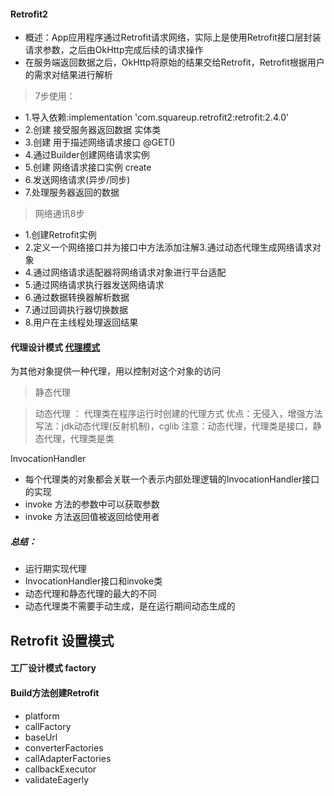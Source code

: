 #### Retrofit2
* 概述：App应用程序通过Retrofit请求网络，实际上是使用Retrofit接口层封装请求参数，之后由OkHttp完成后续的请求操作
* 在服务端返回数据之后，OkHttp将原始的结果交给Retrofit，Retrofit根据用户的需求对结果进行解析

> 7步使用：

  * 1.导入依赖:implementation 'com.squareup.retrofit2:retrofit:2.4.0'
  * 2.创建 接受服务器返回数据 实体类
  * 3.创建 用于描述网络请求接口 @GET()
  * 4.通过Builder创建网络请求实例
  * 5.创建 网络请求接口实例 create
  * 6.发送网络请求(异步/同步)
  * 7.处理服务器返回的数据

> 网络通讯8步

* 1.创建Retrofit实例
* 2.定义一个网络接口并为接口中方法添加注解3.通过动态代理生成网络请求对象
* 4.通过网络请求适配器将网络请求对象进行平台适配
* 5.通过网络请求执行器发送网络请求
* 6.通过数据转换器解析数据
* 7.通过回调执行器切换数据
* 8.用户在主线程处理返回结果


#### 代理设计模式 [代理模式](https://blog.csdn.net/briblue/article/details/73928350)

为其他对象提供一种代理，用以控制对这个对象的访问

> 静态代理


> 动态代理 ： 代理类在程序运行时创建的代理方式
优点：无侵入，增强方法
写法：jdk动态代理(反射机制)，cglib
注意：动态代理，代理类是接口，静态代理，代理类是类 

InvocationHandler
* 每个代理类的对象都会关联一个表示内部处理逻辑的InvocationHandler接口的实现
* invoke 方法的参数中可以获取参数
* invoke 方法返回值被返回给使用者

##### 总结：
* 运行期实现代理
* InvocationHandler接口和invoke类
* 动态代理和静态代理的最大的不同
* 动态代理类不需要手动生成，是在运行期间动态生成的



## Retrofit 设置模式

#### 工厂设计模式 factory


#### Build方法创建Retrofit

* platform
* callFactory
* baseUrl
* converterFactories
* callAdapterFactories
* callbackExecutor
* validateEagerly

